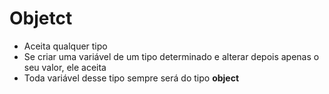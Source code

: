 # Objetct
- Aceita qualquer tipo
- Se criar uma variável de um tipo determinado e alterar depois apenas o seu valor, ele aceita
- Toda variável desse tipo sempre será do tipo **object**